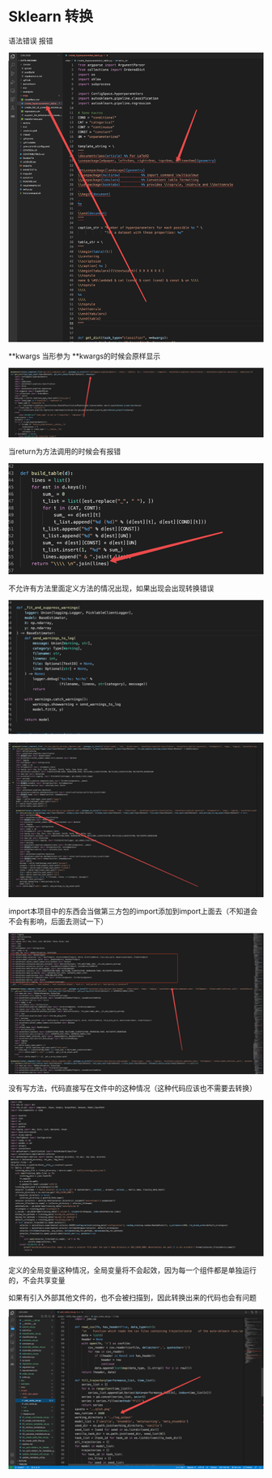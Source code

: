 # Sklearn 转换

语法错误 报错

![image-20220316165007540](Sklearn转换.assets/image-20220316165007540-7420608.png)

 **kwargs 当形参为 **kwargs的时候会原样显示

![image-20220317165124864](Sklearn转换.assets/image-20220317165124864.png)

当return为方法调用的时候会有报错

![image-20220317165216702](Sklearn转换.assets/image-20220317165216702-7507138.png)



不允许有方法里面定义方法的情况出现，如果出现会出现转换错误

![image-20220317164007659](Sklearn转换.assets/image-20220317164007659-7506410.png)

![image-20220317165353782](Sklearn转换.assets/image-20220317165353782-7507235.png)

import本项目中的东西会当做第三方包的import添加到import上面去（不知道会不会有影响，后面去测试一下）

![image-20220317165607253](Sklearn转换.assets/image-20220317165607253-7507369.png)

没有写方法，代码直接写在文件中的这种情况（这种代码应该也不需要去转换）

![image-20220317165745546](Sklearn转换.assets/image-20220317165745546-7507467.png)

定义的全局变量这种情况，全局变量将不会起效，因为每一个组件都是单独运行的，不会共享变量



如果有引入外部其他文件的，也不会被扫描到，因此转换出来的代码也会有问题

![image-20220319130822406](Sklearn转换.assets/image-20220319130822406-7666504.png)

